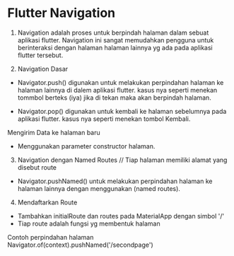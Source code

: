 # Flutter Navigation

1. Navigation adalah proses untuk berpindah halaman dalam sebuat aplikasi flutter. Navigation ini sangat memudahkan pengguna untuk berinteraksi dengan halaman halaman lainnya yg ada pada aplikasi flutter tersebut.

2. Navigation Dasar

- Navigator.push() digunakan untuk melakukan perpindahan halaman ke halaman lainnya di dalem aplikasi flutter. kasus nya seperti menekan tommbol berteks (iya) jika di tekan maka akan berpindah halaman.

- Navigator.pop() digunakan untuk kembali ke halaman sebelumnya pada aplikasi flutter.
kasus nya seperti menekan tombol Kembali.

Mengirim Data ke halaman baru 
- Menggunakan parameter constructor halaman.

3. Navigation dengan Named Routes // Tiap halaman memiliki alamat yang disebut route

- Navigator.pushNamed() untuk melakukan perpindahan halaman ke halaman lainnya dengan menggunakan (named routes).

4. Mendaftarkan Route 
- Tambahkan initialRoute dan routes pada MaterialApp dengan simbol '/'
- Tiap route adalah fungsi yg membentuk halaman

Contoh perpindahan halaman Navigator.of(context).pushNamed('/secondpage')